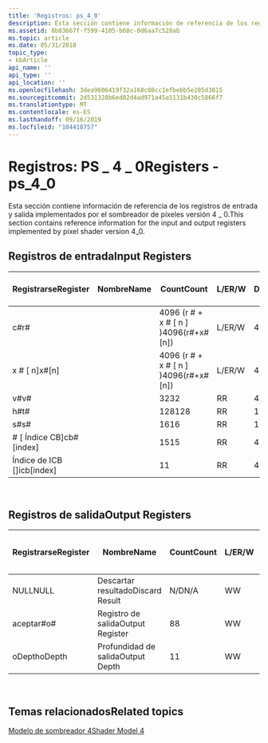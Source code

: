 ```yaml
---
title: 'Registros: ps_4_0'
description: Esta sección contiene información de referencia de los registros de entrada y salida implementados por el sombreador de píxeles versión 4 \_ 0.
ms.assetid: 8b83667f-f599-4105-b68c-0d6aa7c528ab
ms.topic: article
ms.date: 05/31/2018
topic_type:
- kbArticle
api_name: ''
api_type: ''
api_location: ''
ms.openlocfilehash: 3dea9606419f32a168c08cc1efbebb5e285d3815
ms.sourcegitcommit: 2d531328b6ed82d4ad971a45a5131b430c5866f7
ms.translationtype: MT
ms.contentlocale: es-ES
ms.lasthandoff: 09/16/2019
ms.locfileid: "104418757"
---
```

# <a name="registers---ps_4_0"></a><span data-ttu-id="8524c-103">Registros: PS \_ 4 \_ 0</span><span class="sxs-lookup"><span data-stu-id="8524c-103">Registers - ps\_4\_0</span></span>

<span data-ttu-id="8524c-104">Esta sección contiene información de referencia de los registros de entrada y salida implementados por el sombreador de píxeles versión 4 \_ 0.</span><span class="sxs-lookup"><span data-stu-id="8524c-104">This section contains reference information for the input and output registers implemented by pixel shader version 4\_0.</span></span>

## <a name="input-registers"></a><span data-ttu-id="8524c-105">Registros de entrada</span><span class="sxs-lookup"><span data-stu-id="8524c-105">Input Registers</span></span>



| <span data-ttu-id="8524c-106">Registrarse</span><span class="sxs-lookup"><span data-stu-id="8524c-106">Register</span></span>      | <span data-ttu-id="8524c-107">Nombre</span><span class="sxs-lookup"><span data-stu-id="8524c-107">Name</span></span> | <span data-ttu-id="8524c-108">Count</span><span class="sxs-lookup"><span data-stu-id="8524c-108">Count</span></span>              | <span data-ttu-id="8524c-109">L/E</span><span class="sxs-lookup"><span data-stu-id="8524c-109">R/W</span></span> | <span data-ttu-id="8524c-110">Dimensión</span><span class="sxs-lookup"><span data-stu-id="8524c-110">Dimension</span></span> | <span data-ttu-id="8524c-111">Indexable por r\#</span><span class="sxs-lookup"><span data-stu-id="8524c-111">Indexable by r\#</span></span> | <span data-ttu-id="8524c-112">Valores predeterminados</span><span class="sxs-lookup"><span data-stu-id="8524c-112">Defaults</span></span> | <span data-ttu-id="8524c-113">Requiere DCL</span><span class="sxs-lookup"><span data-stu-id="8524c-113">Requires DCL</span></span> |
|---------------|------|--------------------|-----|-----------|------------------|----------|--------------|
| <span data-ttu-id="8524c-114">c\#</span><span class="sxs-lookup"><span data-stu-id="8524c-114">r\#</span></span>           |      | <span data-ttu-id="8524c-115">4096 (r \# + x \# \[ n \] )</span><span class="sxs-lookup"><span data-stu-id="8524c-115">4096(r\#+x\#\[n\])</span></span> | <span data-ttu-id="8524c-116">L/E</span><span class="sxs-lookup"><span data-stu-id="8524c-116">R/W</span></span> | <span data-ttu-id="8524c-117">4</span><span class="sxs-lookup"><span data-stu-id="8524c-117">4</span></span>         | <span data-ttu-id="8524c-118">No</span><span class="sxs-lookup"><span data-stu-id="8524c-118">No</span></span>               | <span data-ttu-id="8524c-119">None</span><span class="sxs-lookup"><span data-stu-id="8524c-119">None</span></span>     | <span data-ttu-id="8524c-120">Sí</span><span class="sxs-lookup"><span data-stu-id="8524c-120">Yes</span></span>          |
| <span data-ttu-id="8524c-121">x \# \[ n\]</span><span class="sxs-lookup"><span data-stu-id="8524c-121">x\#\[n\]</span></span>      |      | <span data-ttu-id="8524c-122">4096 (r \# + x \# \[ n \] )</span><span class="sxs-lookup"><span data-stu-id="8524c-122">4096(r\#+x\#\[n\])</span></span> | <span data-ttu-id="8524c-123">L/E</span><span class="sxs-lookup"><span data-stu-id="8524c-123">R/W</span></span> | <span data-ttu-id="8524c-124">4</span><span class="sxs-lookup"><span data-stu-id="8524c-124">4</span></span>         | <span data-ttu-id="8524c-125">Sí</span><span class="sxs-lookup"><span data-stu-id="8524c-125">Yes</span></span>              | <span data-ttu-id="8524c-126">None</span><span class="sxs-lookup"><span data-stu-id="8524c-126">None</span></span>     | <span data-ttu-id="8524c-127">Sí</span><span class="sxs-lookup"><span data-stu-id="8524c-127">Yes</span></span>          |
| <span data-ttu-id="8524c-128">v\#</span><span class="sxs-lookup"><span data-stu-id="8524c-128">v\#</span></span>           |      | <span data-ttu-id="8524c-129">32</span><span class="sxs-lookup"><span data-stu-id="8524c-129">32</span></span>                 | <span data-ttu-id="8524c-130">R</span><span class="sxs-lookup"><span data-stu-id="8524c-130">R</span></span>   | <span data-ttu-id="8524c-131">4</span><span class="sxs-lookup"><span data-stu-id="8524c-131">4</span></span>         | <span data-ttu-id="8524c-132">Sí</span><span class="sxs-lookup"><span data-stu-id="8524c-132">Yes</span></span>              | <span data-ttu-id="8524c-133">None</span><span class="sxs-lookup"><span data-stu-id="8524c-133">None</span></span>     | <span data-ttu-id="8524c-134">Sí</span><span class="sxs-lookup"><span data-stu-id="8524c-134">Yes</span></span>          |
| <span data-ttu-id="8524c-135">h\#</span><span class="sxs-lookup"><span data-stu-id="8524c-135">t\#</span></span>           |      | <span data-ttu-id="8524c-136">128</span><span class="sxs-lookup"><span data-stu-id="8524c-136">128</span></span>                | <span data-ttu-id="8524c-137">R</span><span class="sxs-lookup"><span data-stu-id="8524c-137">R</span></span>   | <span data-ttu-id="8524c-138">1</span><span class="sxs-lookup"><span data-stu-id="8524c-138">1</span></span>         | <span data-ttu-id="8524c-139">No</span><span class="sxs-lookup"><span data-stu-id="8524c-139">No</span></span>               | <span data-ttu-id="8524c-140">None</span><span class="sxs-lookup"><span data-stu-id="8524c-140">None</span></span>     | <span data-ttu-id="8524c-141">Sí</span><span class="sxs-lookup"><span data-stu-id="8524c-141">Yes</span></span>          |
| <span data-ttu-id="8524c-142">s\#</span><span class="sxs-lookup"><span data-stu-id="8524c-142">s\#</span></span>           |      | <span data-ttu-id="8524c-143">16</span><span class="sxs-lookup"><span data-stu-id="8524c-143">16</span></span>                 | <span data-ttu-id="8524c-144">R</span><span class="sxs-lookup"><span data-stu-id="8524c-144">R</span></span>   | <span data-ttu-id="8524c-145">1</span><span class="sxs-lookup"><span data-stu-id="8524c-145">1</span></span>         | <span data-ttu-id="8524c-146">No</span><span class="sxs-lookup"><span data-stu-id="8524c-146">No</span></span>               | <span data-ttu-id="8524c-147">None</span><span class="sxs-lookup"><span data-stu-id="8524c-147">None</span></span>     | <span data-ttu-id="8524c-148">Sí</span><span class="sxs-lookup"><span data-stu-id="8524c-148">Yes</span></span>          |
| <span data-ttu-id="8524c-149">\# \[ Índice CB\]</span><span class="sxs-lookup"><span data-stu-id="8524c-149">cb\#\[index\]</span></span> |      | <span data-ttu-id="8524c-150">15</span><span class="sxs-lookup"><span data-stu-id="8524c-150">15</span></span>                 | <span data-ttu-id="8524c-151">R</span><span class="sxs-lookup"><span data-stu-id="8524c-151">R</span></span>   | <span data-ttu-id="8524c-152">4</span><span class="sxs-lookup"><span data-stu-id="8524c-152">4</span></span>         | <span data-ttu-id="8524c-153">Sí (contenido)</span><span class="sxs-lookup"><span data-stu-id="8524c-153">Yes(Contents)</span></span>    | <span data-ttu-id="8524c-154">Ninguno</span><span class="sxs-lookup"><span data-stu-id="8524c-154">None</span></span>     | <span data-ttu-id="8524c-155">Sí</span><span class="sxs-lookup"><span data-stu-id="8524c-155">Yes</span></span>          |
| <span data-ttu-id="8524c-156">Índice de ICB \[\]</span><span class="sxs-lookup"><span data-stu-id="8524c-156">icb\[index\]</span></span>  |      | <span data-ttu-id="8524c-157">1</span><span class="sxs-lookup"><span data-stu-id="8524c-157">1</span></span>                  | <span data-ttu-id="8524c-158">R</span><span class="sxs-lookup"><span data-stu-id="8524c-158">R</span></span>   | <span data-ttu-id="8524c-159">4</span><span class="sxs-lookup"><span data-stu-id="8524c-159">4</span></span>         | <span data-ttu-id="8524c-160">Sí (contenido)</span><span class="sxs-lookup"><span data-stu-id="8524c-160">Yes(Contents)</span></span>    | <span data-ttu-id="8524c-161">Ninguno</span><span class="sxs-lookup"><span data-stu-id="8524c-161">None</span></span>     | <span data-ttu-id="8524c-162">Sí</span><span class="sxs-lookup"><span data-stu-id="8524c-162">Yes</span></span>          |



 

## <a name="output-registers"></a><span data-ttu-id="8524c-163">Registros de salida</span><span class="sxs-lookup"><span data-stu-id="8524c-163">Output Registers</span></span>



| <span data-ttu-id="8524c-164">Registrarse</span><span class="sxs-lookup"><span data-stu-id="8524c-164">Register</span></span> | <span data-ttu-id="8524c-165">Nombre</span><span class="sxs-lookup"><span data-stu-id="8524c-165">Name</span></span>            | <span data-ttu-id="8524c-166">Count</span><span class="sxs-lookup"><span data-stu-id="8524c-166">Count</span></span> | <span data-ttu-id="8524c-167">L/E</span><span class="sxs-lookup"><span data-stu-id="8524c-167">R/W</span></span> | <span data-ttu-id="8524c-168">Dimensión</span><span class="sxs-lookup"><span data-stu-id="8524c-168">Dimension</span></span> | <span data-ttu-id="8524c-169">Indexable por r\#</span><span class="sxs-lookup"><span data-stu-id="8524c-169">Indexable by r\#</span></span> | <span data-ttu-id="8524c-170">Valores predeterminados</span><span class="sxs-lookup"><span data-stu-id="8524c-170">Defaults</span></span> | <span data-ttu-id="8524c-171">Requiere DCL</span><span class="sxs-lookup"><span data-stu-id="8524c-171">Requires DCL</span></span> |
|----------|-----------------|-------|-----|-----------|------------------|----------|--------------|
| <span data-ttu-id="8524c-172">NULL</span><span class="sxs-lookup"><span data-stu-id="8524c-172">NULL</span></span>     | <span data-ttu-id="8524c-173">Descartar resultado</span><span class="sxs-lookup"><span data-stu-id="8524c-173">Discard Result</span></span>  | <span data-ttu-id="8524c-174">N/D</span><span class="sxs-lookup"><span data-stu-id="8524c-174">N/A</span></span>   | <span data-ttu-id="8524c-175">W</span><span class="sxs-lookup"><span data-stu-id="8524c-175">W</span></span>   | <span data-ttu-id="8524c-176">N/D</span><span class="sxs-lookup"><span data-stu-id="8524c-176">N/A</span></span>       | <span data-ttu-id="8524c-177">N/D</span><span class="sxs-lookup"><span data-stu-id="8524c-177">N/A</span></span>              | <span data-ttu-id="8524c-178">N/D</span><span class="sxs-lookup"><span data-stu-id="8524c-178">N/A</span></span>      | <span data-ttu-id="8524c-179">No</span><span class="sxs-lookup"><span data-stu-id="8524c-179">No</span></span>           |
| <span data-ttu-id="8524c-180">aceptar\#</span><span class="sxs-lookup"><span data-stu-id="8524c-180">o\#</span></span>      | <span data-ttu-id="8524c-181">Registro de salida</span><span class="sxs-lookup"><span data-stu-id="8524c-181">Output Register</span></span> | <span data-ttu-id="8524c-182">8</span><span class="sxs-lookup"><span data-stu-id="8524c-182">8</span></span>     | <span data-ttu-id="8524c-183">W</span><span class="sxs-lookup"><span data-stu-id="8524c-183">W</span></span>   | <span data-ttu-id="8524c-184">N/D</span><span class="sxs-lookup"><span data-stu-id="8524c-184">N/A</span></span>       | <span data-ttu-id="8524c-185">N/D</span><span class="sxs-lookup"><span data-stu-id="8524c-185">N/A</span></span>              | <span data-ttu-id="8524c-186">4</span><span class="sxs-lookup"><span data-stu-id="8524c-186">4</span></span>        | <span data-ttu-id="8524c-187">No</span><span class="sxs-lookup"><span data-stu-id="8524c-187">No</span></span>           |
| <span data-ttu-id="8524c-188">oDepth</span><span class="sxs-lookup"><span data-stu-id="8524c-188">oDepth</span></span>   | <span data-ttu-id="8524c-189">Profundidad de salida</span><span class="sxs-lookup"><span data-stu-id="8524c-189">Output Depth</span></span>    | <span data-ttu-id="8524c-190">1</span><span class="sxs-lookup"><span data-stu-id="8524c-190">1</span></span>     | <span data-ttu-id="8524c-191">W</span><span class="sxs-lookup"><span data-stu-id="8524c-191">W</span></span>   | <span data-ttu-id="8524c-192">N/D</span><span class="sxs-lookup"><span data-stu-id="8524c-192">N/A</span></span>       | <span data-ttu-id="8524c-193">N/D</span><span class="sxs-lookup"><span data-stu-id="8524c-193">N/A</span></span>              | <span data-ttu-id="8524c-194">1</span><span class="sxs-lookup"><span data-stu-id="8524c-194">1</span></span>        | <span data-ttu-id="8524c-195">N/D</span><span class="sxs-lookup"><span data-stu-id="8524c-195">N/A</span></span>          |



 

## <a name="related-topics"></a><span data-ttu-id="8524c-196">Temas relacionados</span><span class="sxs-lookup"><span data-stu-id="8524c-196">Related topics</span></span>

<dl> <dt>

[<span data-ttu-id="8524c-197">Modelo de sombreador 4</span><span class="sxs-lookup"><span data-stu-id="8524c-197">Shader Model 4</span></span>](dx-graphics-hlsl-sm4.md)
</dt> </dl>

 

 




